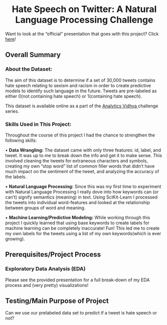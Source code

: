 <center><h1>Hate Speech on Twitter: A Natural Language Processing Challenge</center></h1>

Want to look at the “official” presentation that goes with this project? Click <a href=“http://tinyurl.com/steeletwitternlp”>here</a>!

## Overall Summary

### About the Dataset:
The aim of this dataset is to determine if a set of 30,000 tweets contains hate speech relating to sexism and racism in order to create predictive models to identify such language in the future. Tweets are pre-labeled as either 0(not containing hate speech) or 1(containing hate speech).

This dataset is available online as a part of the <a href=https://datahack.analyticsvidhya.com/contest/practice-problem-twitter-sentiment-analysis/> Analytics Vidhya </a>challenge series.

### Skills Used in This Project:
Throughout the course of this project I had the chance to strengthen the following skills:

•	<b> Data Wrangling:</b> The dataset came with only three features: id, label, and tweet. It was up to me to break down the info and get it to make sense. This involved cleaning the tweets for extraneous characters and symbols, creating my own “stop word” list of common filler words that didn’t have much impact on the sentiment of the tweet, and analyzing the accuracy of the labels. 

•	<b> Natural Language Processing:</b> Since this was my first time to experiment with Natural Language Processing I really dove into how keywords can (or can’t) signify semantics (meaning) in text. Using SciKit-Learn I processed the tweets into individual word-features and looked at the relationship between groups of word and meaning.


•	<b> Machine Learning/Predictive Modeling:</b> While working through this project I quickly learned that using base keywords to create labels for machine learning can be completely inaccurate! Fun! This led me to create my own labels for the tweets using a list of my own keywords(which is ever growing).

## Prerequisites/Project Process

### Exploratory Data Analysis (EDA)
Please see the provided presentation for a full break-down of my EDA process and (very pretty) visualizations!


## Testing/Main Purpose of Project
 Can we use our prelabeled data set to predict if a tweet is hate speech or not?

